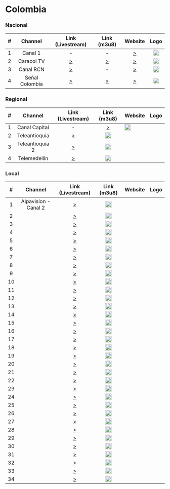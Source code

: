
<h1>Colombia</h1>

<h3>Nacional</h3>

| #   | Channel     | Link (Livestream) | Link (m3u8)  | Website | Logo |
|:---:|:-----------:|:-----:|:-----:|:-----:|:-----:
| 1   | Canal 1 | - |- |[>](https://canal1.com.co) | <img height="20" src="https://i.imgur.com/cf1XPvW.png"/> |
| 2   | Caracol TV    | [>](https://mdstrm.com/live-stream/574463697b9817cf0886fc17?enablejsapi=1&%20autoplay=true) |[>](https://mdstrm.com/live-stream-playlist/574463697b9817cf0886fc17.m3u8) |[>](https://caracoltv.com/senal-vivo)| <img height="20" src="https://i.imgur.com/IbYzIg1.png"/> |
| 3   | Canal RCN      | [>](https://www.canalrcn.com/senal-en-vivo/)| - |[>](https://www.canalrcn.com/)| <img height="20" src="https://i.imgur.com/ntTLqwt.png"/> |
| 4   | Señal Colombia | [>](https://media.rtvc.gov.co/kalturartvc/indexSC.html) |[>](https://geostreaming.rtvc.gov.co/TV_Senal_Colombia_live/smil:live.smil/playlist.m3u8) |[>](https://www.senalcolombia.tv/)| ![](https://i.imgur.com/JxfTnMQ.png) |


<h3>Regional</h3>

| #   | Channel     | Link (Livestream) | Link (m3u8)  | Website | Logo |
|:---:|:-----------:|:-----:|:-----:|:-----|:-----:
| 1   | Canal Capital | - | [>](https://mdstrm.com/live-stream-playlist/57d01d6c28b263eb73b59a5a.m3u8) | <img height="20" src="https://i.imgur.com/N0zoph6.png"/> |
| 2   | Teleantioquia | [>](https://player.instantvideocloud.net/#/embed/883515ae) | <img height="20" src="https://i.imgur.com/KYppBgf.png"/> |
| 3   | Teleantioquia 2 | [>](https://player.instantvideocloud.net/#/embed/1171ea8b) | <img height="20" src="https://i.imgur.com/KYppBgf.png"/> |
| 4   | Telemedellin | [>](https://player.instantvideocloud.net/#/embed/1171ea8b) | <img height="20" src="https://i.imgur.com/KYppBgf.png"/> |


<h3>Local</h3>

| #   | Channel     | Link (Livestream) | Link (m3u8)  | Website | Logo |
|:---:|:-----------:|:-----:|:-----:|:-----|:-----:
| 1   | Alpavision - Canal 2 | [>](https://stmv1.voxtvhd.com.br/alpavision/alpavision/playlist.m3u8) | <img height="20" src="https://i.imgur.com/VjZ2Cfm.png"/> |
| 2   |  | [>]() | <img height="20" src=""/> |
| 3   |  | [>]() | <img height="20" src=""/> |
| 4   |  | [>]() | <img height="20" src=""/> |
| 5   |  | [>]() | <img height="20" src=""/> |
| 6   |  | [>]() | <img height="20" src=""/> |
| 7   |  | [>]() | <img height="20" src=""/> |
| 8   |  | [>]() | <img height="20" src=""/> |
| 9   |  | [>]() | <img height="20" src=""/> |
| 10  |  | [>]() | <img height="20" src=""/> |
| 11  |  | [>]() | <img height="20" src=""/> |
| 12  |  | [>]() | <img height="20" src=""/> |
| 13  |  | [>]() | <img height="20" src=""/> |
| 14  |  | [>]() | <img height="20" src=""/> |
| 15  |  | [>]() | <img height="20" src=""/> |
| 16  |  | [>]() | <img height="20" src=""/> |
| 17  |  | [>]() | <img height="20" src=""/> |
| 18  |  | [>]() | <img height="20" src=""/> |
| 19  |  | [>]() | <img height="20" src=""/> |
| 20  |  | [>]() | <img height="20" src=""/> |
| 21  |  | [>]() | <img height="20" src=""/> |
| 22  |  | [>]() | <img height="20" src=""/> |
| 23  |  | [>]() | <img height="20" src=""/> |
| 24  |  | [>]() | <img height="20" src=""/> |
| 25   |  | [>]() | <img height="20" src=""/> |
| 26  |  | [>]() | <img height="20" src=""/> |
| 27  |  | [>]() | <img height="20" src=""/> |
| 28   |  | [>]() | <img height="20" src=""/> |
| 29   |  | [>]() | <img height="20" src=""/> |
| 30   |  | [>]() | <img height="20" src=""/> |
| 31   |  | [>]() | <img height="20" src=""/> |
| 32   |  | [>]() | <img height="20" src=""/> |
| 33   |  | [>]() | <img height="20" src=""/> |
| 34  |  | [>]() | <img height="20" src=""/> |



